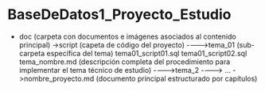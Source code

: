 # BaseDeDatos1_Proyecto_Estudio
- doc (carpeta con documentos e imágenes asociados al contenido principal)
                        ->script (capeta de código del proyecto)
              ---->tema_01 (sub-carpeta específica del tema)
	               tema01_script01.sql
	               tema01_script02.sql
	               tema_nombre.md (descripción completa del procedimiento para implementar el tema técnico de estudio)
              ---->tema_2
               ----> ...
            ->nombre_proyecto.md (documento principal estructurado por capítulos)

